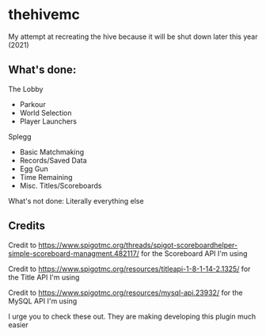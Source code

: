 # thehivemc
My attempt at recreating the hive because it will be shut down later this year (2021)

What's done:
-
The Lobby
- Parkour
- World Selection
- Player Launchers

Splegg
- Basic Matchmaking
- Records/Saved Data
- Egg Gun
- Time Remaining
- Misc. Titles/Scoreboards

What's not done: Literally everything else

Credits
-

Credit to https://www.spigotmc.org/threads/spigot-scoreboardhelper-simple-scoreboard-managment.482117/ for the Scoreboard API I'm using

Credit to https://www.spigotmc.org/resources/titleapi-1-8-1-14-2.1325/ for the Title API I'm using

Credit to https://www.spigotmc.org/resources/mysql-api.23932/ for the MySQL API I'm using


I urge you to check these out. They are making developing this plugin much easier
